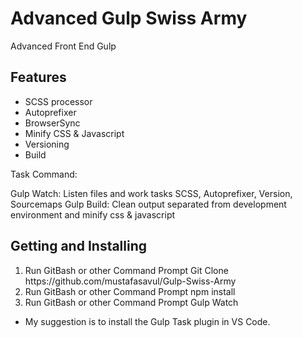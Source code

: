 # Advanced Gulp Swiss Army
Advanced Front End Gulp 

<h2>Features</h2>

<ul>
  <li>SCSS processor</li>
  <li>Autoprefixer</li>
  <li>BrowserSync</li>
  <li>Minify CSS & Javascript</li>
  <li>Versioning</li>
  <li>Build</li>
</ul>

Task Command:

Gulp Watch: Listen files and work tasks SCSS, Autoprefixer, Version, Sourcemaps
Gulp Build: Clean output separated from development environment and minify css & javascript


<h2>Getting and Installing</h2>

<ol>
  <li>Run GitBash or other Command Prompt Git Clone https://github.com/mustafasavul/Gulp-Swiss-Army</li>
  <li>Run GitBash or other Command Prompt npm install</li>
  <li>Run GitBash or other Command Prompt Gulp Watch</li>
</ol>

* My suggestion is to install the Gulp Task plugin in VS Code.
